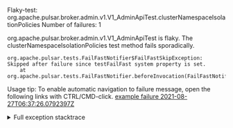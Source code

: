         
Flaky-test: org.apache.pulsar.broker.admin.v1.V1_AdminApiTest.clusterNamespaceIsolationPolicies
Number of failures: 1

org.apache.pulsar.broker.admin.v1.V1_AdminApiTest is flaky. The clusterNamespaceIsolationPolicies test method fails sporadically.

```
org.apache.pulsar.tests.FailFastNotifier$FailFastSkipException: Skipped after failure since testFailFast system property is set.
	at org.apache.pulsar.tests.FailFastNotifier.beforeInvocation(FailFastNotifier.java:88)

```

Usage tip: To enable automatic navigation to failure message, open the following links with CTRL/CMD-click.
[example failure 2021-08-27T06:37:26.0792397Z](https://github.com/apache/pulsar/runs/3440411059?check_suite_focus=true#step:9:739)


<details>
<summary>Full exception stacktrace</summary>
<code><pre>
org.apache.pulsar.tests.FailFastNotifier$FailFastSkipException: Skipped after failure since testFailFast system property is set.
	at org.apache.pulsar.tests.FailFastNotifier.beforeInvocation(FailFastNotifier.java:88)

</pre></code>
</details>

